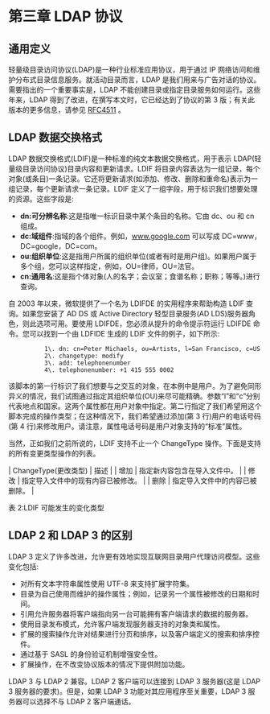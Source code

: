 # 第三章 LDAP 协议

## 通用定义

轻量级目录访问协议(LDAP)是一种行业标准应用协议，用于通过 IP 网络访问和维护分布式目录信息服务。就活动目录而言，LDAP 是我们用来与广告对话的协议。需要指出的一个重要事实是，LDAP 不能创建目录或指定目录服务如何运行。这些年来，LDAP 得到了改进，在撰写本文时，它已经达到了协议的第 3 版；有关此版本的更多信息，请参见 [RFC4511](http://tools.ietf.org/html/rfc4511) 。

## LDAP 数据交换格式

LDAP 数据交换格式(LDIF)是一种标准的纯文本数据交换格式，用于表示 LDAP(轻量级目录访问协议)目录内容和更新请求。LDIF 将目录内容表达为一组记录，每个对象(或条目)一条记录。它还将更新请求(如添加、修改、删除和重命名)表示为一组记录，每个更新请求一条记录。LDIF 定义了一组字段，用于标识我们想要处理的资源。这些字段是:

*   **dn:可分辨名称**:这是指唯一标识目录中某个条目的名称。它由 dc、ou 和 cn 组成。
*   **dc:域组件**:指域的各个组件。例如，www.google.com 可以写成 DC=www，DC=google，DC=com。
*   **ou:组织单位**:这是指用户所属的组织单位(或者有时是用户组)。如果用户属于多个组，您可以这样指定，例如，OU=律师，OU=法官。
*   **cn:通用名**:这是指个体对象(人的名字；会议室；食谱名称；职称；等等。)进行查询。

自 2003 年以来，微软提供了一个名为 LDIFDE 的实用程序来帮助构造 LDIF 查询。如果您安装了 AD DS 或 Active Directory 轻型目录服务(AD LDS)服务器角色，则此选项可用。要使用 LDIFDE，您必须从提升的命令提示符运行 LDIFDE 命令。您可以找到一个由 LDFIDE 生成的 LDIF 文件的例子，如下所示:

```
          1\. dn: cn=Peter Michaels, ou=Artists, l=San Francisco, c=US
          2\. changetype: modify
          3\. add: telephonenumber
          4\. telephonenumber: +1 415 555 0002

```

该脚本的第一行标识了我们想要与之交互的对象，在本例中是用户。为了避免同形异义的情况，我们试图通过指定其组织单位(OU)来尽可能精确。参数“l”和“c”分别代表地点和国家。这两个属性都在用户对象中指定。第二行指定了我们希望用这个脚本完成的操作类型；在这种情况下，我们希望通过添加(第 3 行)用户的电话号码(第 4 行)来修改用户。请注意，属性电话号码是用户对象支持的“标准”属性。

当然，正如我们之前所说的，LDIF 支持不止一个 ChangeType 操作。下面是支持的所有变更类型操作的列表。

| ChangeType(更改类型) | 描述 |
| 增加 | 指定新内容包含在导入文件中。 |
| 修改 | 指定导入文件中的现有内容已被修改。 |
| 删除 | 指定导入文件中的内容已被删除。 |

表 2:LDIF 可能发生的变化类型

## LDAP 2 和 LDAP 3 的区别

LDAP 3 定义了许多改进，允许更有效地实现互联网目录用户代理访问模型。这些变化包括:

*   对所有文本字符串属性使用 UTF-8 来支持扩展字符集。
*   目录为自己使用而维护的操作属性；例如，记录另一个属性被修改的日期和时间。
*   引用允许服务器将客户端指向另一台可能拥有客户端请求的数据的服务器。
*   使用目录发布模式，允许客户端发现服务器支持的对象类和属性。
*   扩展的搜索操作允许对结果进行分页和排序，以及客户端定义的搜索和排序控件。
*   通过基于 SASL 的身份验证机制增强安全性。
*   扩展操作，在不改变协议版本的情况下提供附加功能。

LDAP 3 与 LDAP 2 兼容。LDAP 2 客户端可以连接到 LDAP 3 服务器(这是 LDAP 3 服务器的要求)。但是，如果 LDAP 3 功能对其应用程序至关重要，LDAP 3 服务器可以选择不与 LDAP 2 客户端通话。